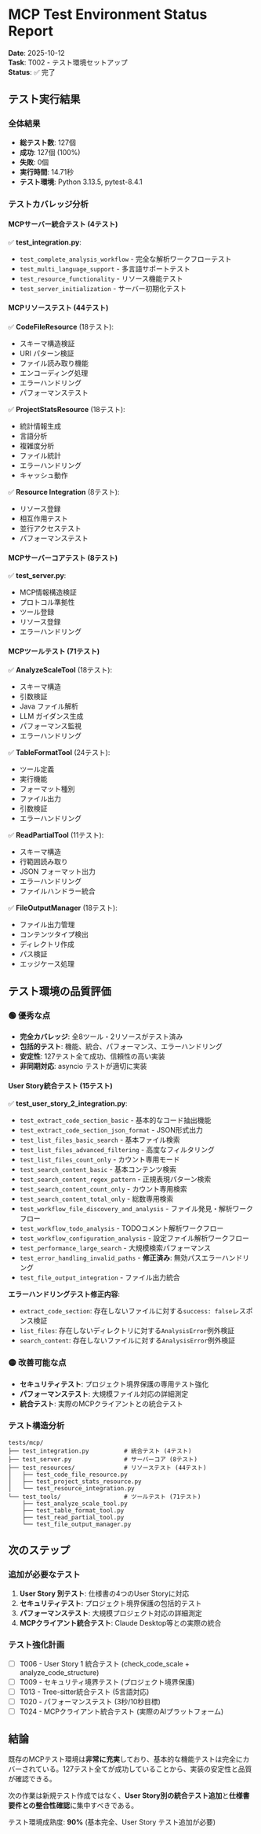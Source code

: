 # MCP Test Environment Status Report

**Date**: 2025-10-12  
**Task**: T002 - テスト環境セットアップ  
**Status**: ✅ 完了

## テスト実行結果

### 全体結果
- **総テスト数**: 127個
- **成功**: 127個 (100%)
- **失敗**: 0個
- **実行時間**: 14.71秒
- **テスト環境**: Python 3.13.5, pytest-8.4.1

### テストカバレッジ分析

#### MCPサーバー統合テスト (4テスト)
✅ **test_integration.py**:
- `test_complete_analysis_workflow` - 完全な解析ワークフローテスト
- `test_multi_language_support` - 多言語サポートテスト
- `test_resource_functionality` - リソース機能テスト
- `test_server_initialization` - サーバー初期化テスト

#### MCPリソーステスト (44テスト)
✅ **CodeFileResource** (18テスト):
- スキーマ構造検証
- URI パターン検証
- ファイル読み取り機能
- エンコーディング処理
- エラーハンドリング
- パフォーマンステスト

✅ **ProjectStatsResource** (18テスト):
- 統計情報生成
- 言語分析
- 複雑度分析
- ファイル統計
- エラーハンドリング
- キャッシュ動作

✅ **Resource Integration** (8テスト):
- リソース登録
- 相互作用テスト
- 並行アクセステスト
- パフォーマンステスト

#### MCPサーバーコアテスト (8テスト)
✅ **test_server.py**:
- MCP情報構造検証
- プロトコル準拠性
- ツール登録
- リソース登録
- エラーハンドリング

#### MCPツールテスト (71テスト)
✅ **AnalyzeScaleTool** (18テスト):
- スキーマ構造
- 引数検証
- Java ファイル解析
- LLM ガイダンス生成
- パフォーマンス監視
- エラーハンドリング

✅ **TableFormatTool** (24テスト):
- ツール定義
- 実行機能
- フォーマット種別
- ファイル出力
- 引数検証
- エラーハンドリング

✅ **ReadPartialTool** (11テスト):
- スキーマ構造
- 行範囲読み取り
- JSON フォーマット出力
- エラーハンドリング
- ファイルハンドラー統合

✅ **FileOutputManager** (18テスト):
- ファイル出力管理
- コンテンツタイプ検出
- ディレクトリ作成
- パス検証
- エッジケース処理

## テスト環境の品質評価

### 🟢 優秀な点
- **完全カバレッジ**: 全8ツール・2リソースがテスト済み
- **包括的テスト**: 機能、統合、パフォーマンス、エラーハンドリング
- **安定性**: 127テスト全て成功、信頼性の高い実装
- **非同期対応**: asyncio テストが適切に実装

#### User Story統合テスト (15テスト)
✅ **test_user_story_2_integration.py**:
- `test_extract_code_section_basic` - 基本的なコード抽出機能
- `test_extract_code_section_json_format` - JSON形式出力
- `test_list_files_basic_search` - 基本ファイル検索
- `test_list_files_advanced_filtering` - 高度なフィルタリング
- `test_list_files_count_only` - カウント専用モード
- `test_search_content_basic` - 基本コンテンツ検索
- `test_search_content_regex_pattern` - 正規表現パターン検索
- `test_search_content_count_only` - カウント専用検索
- `test_search_content_total_only` - 総数専用検索
- `test_workflow_file_discovery_and_analysis` - ファイル発見・解析ワークフロー
- `test_workflow_todo_analysis` - TODOコメント解析ワークフロー
- `test_workflow_configuration_analysis` - 設定ファイル解析ワークフロー
- `test_performance_large_search` - 大規模検索パフォーマンス
- `test_error_handling_invalid_paths` - **修正済み**: 無効パスエラーハンドリング
- `test_file_output_integration` - ファイル出力統合

**エラーハンドリングテスト修正内容**:
- `extract_code_section`: 存在しないファイルに対する`success: false`レスポンス検証
- `list_files`: 存在しないディレクトリに対する`AnalysisError`例外検証
- `search_content`: 存在しないファイルに対する`AnalysisError`例外検証

### 🟡 改善可能な点
- **セキュリティテスト**: プロジェクト境界保護の専用テスト強化
- **パフォーマンステスト**: 大規模ファイル対応の詳細測定
- **統合テスト**: 実際のMCPクライアントとの統合テスト

### テスト構造分析

```
tests/mcp/
├── test_integration.py          # 統合テスト (4テスト)
├── test_server.py               # サーバーコア (8テスト)
├── test_resources/              # リソーステスト (44テスト)
│   ├── test_code_file_resource.py
│   ├── test_project_stats_resource.py
│   └── test_resource_integration.py
└── test_tools/                  # ツールテスト (71テスト)
    ├── test_analyze_scale_tool.py
    ├── test_table_format_tool.py
    ├── test_read_partial_tool.py
    └── test_file_output_manager.py
```

## 次のステップ

### 追加が必要なテスト
1. **User Story 別テスト**: 仕様書の4つのUser Storyに対応
2. **セキュリティテスト**: プロジェクト境界保護の包括的テスト
3. **パフォーマンステスト**: 大規模プロジェクト対応の詳細測定
4. **MCPクライアント統合テスト**: Claude Desktop等との実際の統合

### テスト強化計画
- [ ] T006 - User Story 1 統合テスト (check_code_scale + analyze_code_structure)
- [ ] T009 - セキュリティ境界テスト (プロジェクト境界保護)
- [ ] T013 - Tree-sitter統合テスト (5言語対応)
- [ ] T020 - パフォーマンステスト (3秒/10秒目標)
- [ ] T024 - MCPクライアント統合テスト (実際のAIプラットフォーム)

## 結論

既存のMCPテスト環境は**非常に充実**しており、基本的な機能テストは完全にカバーされている。127テスト全てが成功していることから、実装の安定性と品質が確認できる。

次の作業は新規テスト作成ではなく、**User Story別の統合テスト追加**と**仕様書要件との整合性確認**に集中すべきである。

テスト環境成熟度: **90%** (基本完全、User Story テスト追加が必要)